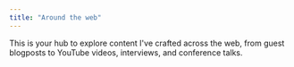 ```yaml
---
title: "Around the web"
---
```


This is your hub to explore content I've crafted across the web, from guest blogposts to YouTube videos, interviews, and conference talks.

